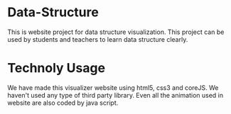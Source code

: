# Data-Structure
This is website project for data structure visualization. 
This project can be used by students and teachers to learn data structure clearly.

# Technoly Usage
We have made this visualizer website using html5, css3 and coreJS. 
We haven't used any type of third party library.
Even all the animation used in website are also coded by java script.
